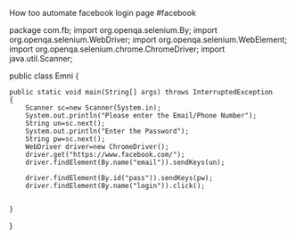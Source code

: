 How too automate facebook login page 
#facebook




















package com.fb;
import org.openqa.selenium.By;
import org.openqa.selenium.WebDriver;
import org.openqa.selenium.WebElement;
import org.openqa.selenium.chrome.ChromeDriver;
import java.util.Scanner;

public class Emni {

	public static void main(String[] args) throws InterruptedException 
	{
		Scanner sc=new Scanner(System.in);
		System.out.println("Please enter the Email/Phone Number");
		String un=sc.next();
		System.out.println("Enter the Password");
		String pw=sc.next();
		WebDriver driver=new ChromeDriver();
		driver.get("https://www.facebook.com/");
		driver.findElement(By.name("email")).sendKeys(un);
		
		driver.findElement(By.id("pass")).sendKeys(pw);
		driver.findElement(By.name("login")).click();
	

	}

}

